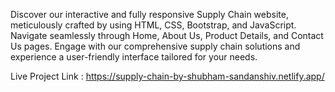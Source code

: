 Discover our interactive and fully responsive Supply Chain website, meticulously crafted by using HTML, CSS, Bootstrap, and JavaScript. 
Navigate seamlessly through Home, About Us, Product Details, and Contact Us pages. Engage with our comprehensive supply chain solutions and experience a user-friendly 
interface tailored for your needs.

Live Project Link : https://supply-chain-by-shubham-sandanshiv.netlify.app/
